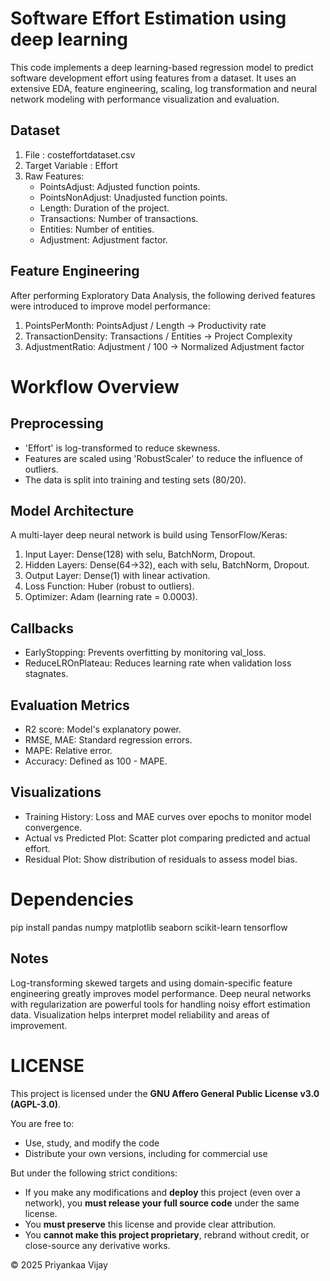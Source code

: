 # Software Effort Estimation using deep learning
This code implements a deep learning-based regression model to predict software development effort using features from a dataset. It uses an extensive EDA, feature engineering, scaling, log transformation and neural network modeling with performance visualization and evaluation.

## Dataset
1) File : costeffortdataset.csv
2) Target Variable : Effort
3) Raw Features:
   - PointsAdjust: Adjusted function points.
   - PointsNonAdjust: Unadjusted function points.
   - Length: Duration of the project.
   - Transactions: Number of transactions.
   - Entities: Number of entities.
   - Adjustment: Adjustment factor.
  
## Feature Engineering 
After performing Exploratory Data Analysis, the following derived features were introduced to improve model performance:
1) PointsPerMonth: PointsAdjust / Length -> Productivity rate
2) TransactionDensity: Transactions / Entities -> Project Complexity
3) AdjustmentRatio: Adjustment / 100 -> Normalized Adjustment factor

# Workflow Overview 
## Preprocessing 
- 'Effort' is log-transformed to reduce skewness.
- Features are scaled using 'RobustScaler' to reduce the influence of outliers.
- The data is split into training and testing sets (80/20).

## Model Architecture
A multi-layer deep neural network is build using TensorFlow/Keras: 
1) Input Layer: Dense(128) with selu, BatchNorm, Dropout.
2) Hidden Layers: Dense(64->32), each with selu, BatchNorm, Dropout.
3) Output Layer: Dense(1) with linear activation.
4) Loss Function: Huber (robust to outliers).
5) Optimizer: Adam (learning rate = 0.0003).

## Callbacks 
- EarlyStopping: Prevents overfitting by monitoring val_loss.
- ReduceLROnPlateau: Reduces learning rate when validation loss stagnates.

## Evaluation Metrics 
- R2 score: Model's explanatory power.
- RMSE, MAE: Standard regression errors.
- MAPE: Relative error.
- Accuracy: Defined as 100 - MAPE.

## Visualizations 
- Training History: Loss and MAE curves over epochs to monitor model convergence.
- Actual vs Predicted Plot: Scatter plot comparing predicted and actual effort.
- Residual Plot: Show distribution of residuals to assess model bias.

# Dependencies 
pip install pandas numpy matplotlib seaborn scikit-learn tensorflow

## Notes
Log-transforming skewed targets and using domain-specific feature engineering greatly improves model performance.
Deep neural networks with regularization are powerful tools for handling noisy effort estimation data. 
Visualization helps interpret model reliability and areas of improvement. 


# LICENSE 

This project is licensed under the **GNU Affero General Public License v3.0 (AGPL-3.0)**.

You are free to:

- Use, study, and modify the code
- Distribute your own versions, including for commercial use

But under the following strict conditions:

- If you make any modifications and **deploy** this project (even over a network), you **must release your full source code** under the same license.
- You **must preserve** this license and provide clear attribution.
- You **cannot make this project proprietary**, rebrand without credit, or close-source any derivative works.

© 2025 Priyankaa Vijay
